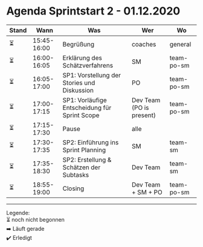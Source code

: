 # Agenda Sprintstart 2 - 01.12.2020 #
| Stand | Wann        | Was                                           | Wer                      | Wo         |
| ----- | ----------- | --------------------------------------------- | ------------------------ | ---------- |
| ⏳     | 15:45-16:00 | Begrüßung                                     | coaches                  | general    |
| ⏳     | 16:00-16:05 | Erklärung des Schätzverfahrens                | SM                       | team-po-sm |
| ⏳     | 16:05-17:00 | SP1: Vorstellung der Stories und Diskussion   | PO                       | team-po-sm |
| ⏳     | 17:00-17:15 | SP1: Vorläufige Entscheidung für Sprint Scope | Dev Team (PO is present) | team-po-sm |
| ⏳     | 17:15-17:30 | Pause                                         | alle                     |            |
| ⏳     | 17:30-17:35 | SP2: Einführung ins Sprint Planning           | SM                       | team-sm    |
| ⏳     | 17:35-18:30 | SP2: Erstellung & Schätzen der Subtasks       | Dev Team                 | team-sm    |
| ⏳     | 18:55-19:00 | Closing                                       | Dev Team + SM + PO       | team-po-sm |

---
Legende:  
⏳ noch nicht begonnen  
➡️ Läuft gerade  
✔️ Erledigt
